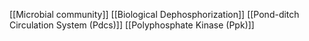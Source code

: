 [[Microbial community]]
[[Biological Dephosphorization]]
[[Pond-ditch Circulation System (Pdcs)]]
[[Polyphosphate Kinase (Ppk)]]
